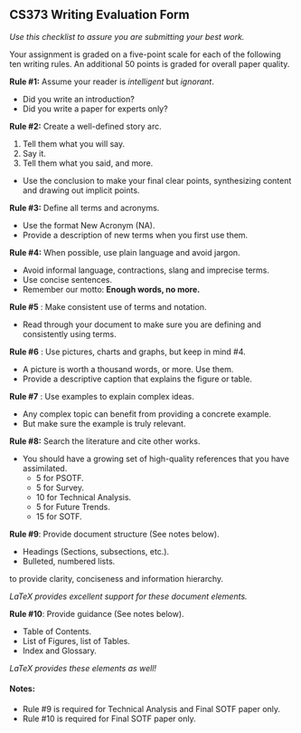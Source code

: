 ## CS373 Writing Evaluation Form

*Use this checklist to assure you are submitting your best work.*

Your assignment is graded on a five-point scale for each of the following ten writing rules.  An additional 50 points is graded for overall paper quality.

**Rule #1:** Assume your reader is _intelligent_ but _ignorant_.

- Did you write an introduction?
- Did you write a paper for experts only?

**Rule #2:** Create a well-defined story arc.

1. Tell them what you will say.
2. Say it.
3. Tell them what you said, and more.

- Use the conclusion to make your final clear points, synthesizing content and drawing out implicit points.

**Rule #3:** Define all terms and acronyms.

- Use the format New Acronym (NA).
- Provide a description of new terms when you first use them.

**Rule #4:** When possible, use plain language and avoid jargon.

- Avoid informal language, contractions, slang and imprecise terms.
- Use concise sentences.
- Remember our motto: **Enough words, no more.**

**Rule #5** : Make consistent use of terms and notation.

- Read through your document to make sure you are defining and consistently using terms.

**Rule #6** : Use pictures, charts and graphs, but keep in mind #4.

- A picture is worth a thousand words, or more.  Use them.
- Provide a descriptive caption that explains the figure or table.

**Rule #7** : Use examples to explain complex ideas.

- Any complex topic can benefit from providing a concrete example.
- But make sure the example is truly relevant.

**Rule #8:** Search the literature and cite other works.

- You should have a growing set of high-quality references that you have assimilated.
  - 5 for PSOTF.
  - 5 for Survey.
  - 10 for Technical Analysis.
  - 5 for Future Trends.
  - 15 for SOTF.

**Rule #9**: Provide document structure (See notes below).

- Headings (Sections, subsections, etc.).
- Bulleted, numbered lists.

to provide clarity, conciseness and information hierarchy.

*LaTeX provides excellent support for these document elements.*

**Rule #10**: Provide guidance (See notes below).

- Table of Contents.
- List of Figures, list of Tables.
- Index and Glossary.

*LaTeX provides these elements as well!*

#### Notes:
- Rule #9 is required for Technical Analysis and Final SOTF paper only.
- Rule #10 is required for Final SOTF paper only.
